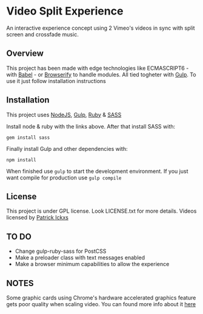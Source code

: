 # Video Split Experience

An interactive experience concept using 2 Vimeo's videos in sync with split screen and crossfade music.

## Overview

This project has been made with edge technologies like ECMASCRIPT6 - with [Babel](https://babeljs.io/) - or [Browserify](http://browserify.org/) to handle modules. All tied togheter with [Gulp](http://gulpjs.com/).
To use it just follow installation instructions

## Installation

This project uses [NodeJS](http://nodejs.org), [Gulp](http://gulpjs.com/), [Ruby](http://rubyinstaller.org/) & [SASS](http://sass-lang.com/)

Install node & ruby with the links above. After that install SASS with:

```
gem install sass
```

Finally install Gulp and other dependencies with:

```
npm install
```

When finished use `gulp` to start the development environment. If you just want compile for production use `gulp compile`

## License

This project is under GPL license. Look LICENSE.txt for more details. 
Videos licensed by [Patrick Ickxs](https://vimeo.com/pickxs)

## TO DO

* Change gulp-ruby-sass for PostCSS
* Make a preloader class with text messages enabled
* Make a browser minimum capabilities to allow the experience

## NOTES
Some graphic cards using Chrome's hardware accelerated graphics feature gets poor quality when scaling video. You can found more info about it [here](https://vimeo.com/forums/topic:109071)